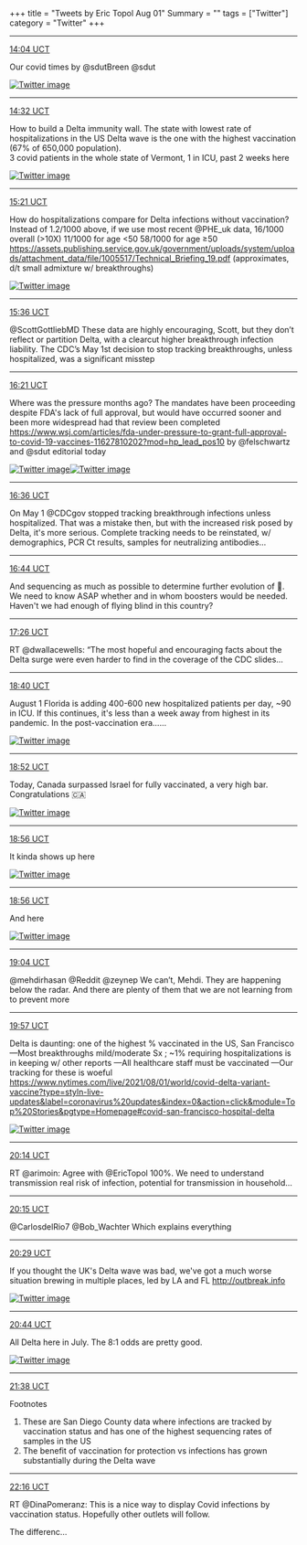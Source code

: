 +++
title = "Tweets by Eric Topol Aug 01"
Summary = ""
tags = ["Twitter"]
category = "Twitter"
+++


---

<a href="https://twitter.com/erictopol/status/1421834255127093249" target="_blank" rel="noreferer">14:04 UCT</a>

Our covid times
by @sdutBreen @sdut 

<a href="E7teo1NVcA413pv.jpg"  ><img src="E7teo1NVcA413pv.jpg" alt="Twitter image" ></img></a>

---

<a href="https://twitter.com/erictopol/status/1421841172767465474" target="_blank" rel="noreferer">14:32 UCT</a>

How to build a Delta immunity wall.
The state with lowest rate of hospitalizations in the US Delta wave is the one with the highest vaccination (67% of 650,000 population).  
3 covid patients in the whole state of Vermont, 1 in ICU, past 2 weeks here 

<a href="E7tjNMnVgAEbC32.png"  ><img src="E7tjNMnVgAEbC32.png" alt="Twitter image" ></img></a>

---

<a href="https://twitter.com/erictopol/status/1421853582916132865" target="_blank" rel="noreferer">15:21 UCT</a>

How do hospitalizations compare for Delta infections without vaccination?
Instead of 1.2/1000 above, if we use most recent @PHE_uk data, 16/1000 overall (&gt;10X)
11/1000 for age &lt;50
58/1000 for age ≥50
https://assets.publishing.service.gov.uk/government/uploads/system/uploads/attachment_data/file/1005517/Technical_Briefing_19.pdf (approximates, d/t small admixture w/ breakthroughs) 

<a href="E7tvVoMUYAQ7yoz.jpg"  ><img src="E7tvVoMUYAQ7yoz.jpg" alt="Twitter image" ></img></a>

---

<a href="https://twitter.com/erictopol/status/1421857292874440705" target="_blank" rel="noreferer">15:36 UCT</a>

@ScottGottliebMD These data are highly encouraging, Scott, but they don’t reflect or partition Delta, with a clearcut higher breakthrough infection liability. The CDC’s May 1st decision to stop tracking breakthroughs, unless hospitalized, was a significant misstep



---

<a href="https://twitter.com/erictopol/status/1421868708817903616" target="_blank" rel="noreferer">16:21 UCT</a>

Where was the pressure months ago?
The mandates have been proceeding despite FDA's lack of full approval, but would have occurred sooner and been more widespread had that review been completed
https://www.wsj.com/articles/fda-under-pressure-to-grant-full-approval-to-covid-19-vaccines-11627810202?mod=hp_lead_pos10 by @felschwartz  and @sdut editorial today 

<a href="E7t9GQMVIAc9Sac.jpg"  ><img src="E7t9GQMVIAc9Sac.jpg" alt="Twitter image" ></img></a><a href="E7t9K1cUYAAxDw4.jpg"  ><img src="E7t9K1cUYAAxDw4.jpg" alt="Twitter image" ></img></a>

---

<a href="https://twitter.com/erictopol/status/1421872512393105411" target="_blank" rel="noreferer">16:36 UCT</a>

On May 1 @CDCgov stopped tracking breakthrough infections unless hospitalized. That was a mistake then, but with the increased risk posed by Delta, it's more serious. Complete tracking needs to be reinstated, w/ demographics, PCR Ct results, samples for neutralizing antibodies...



---

<a href="https://twitter.com/erictopol/status/1421874411083161606" target="_blank" rel="noreferer">16:44 UCT</a>

And sequencing as much as possible to determine further evolution of 🦠. We need to know ASAP whether and in whom boosters would be needed. Haven't we had enough of flying blind in this country?



---

<a href="https://twitter.com/erictopol/status/1421884941218947072" target="_blank" rel="noreferer">17:26 UCT</a>

RT @dwallacewells: “The most hopeful and encouraging facts about the Delta surge were even harder to find in the coverage of the CDC slides…



---

<a href="https://twitter.com/erictopol/status/1421903629447962626" target="_blank" rel="noreferer">18:40 UCT</a>

August 1
Florida is adding 400-600 new hospitalized patients per day, ~90 in ICU. If this continues, it's less than a week away from highest in its pandemic.
In the post-vaccination era...... 

<a href="E7udbwVVIAAHs1i.jpg"  ><img src="E7udbwVVIAAHs1i.jpg" alt="Twitter image" ></img></a>

---

<a href="https://twitter.com/erictopol/status/1421906652601544708" target="_blank" rel="noreferer">18:52 UCT</a>

Today, Canada surpassed Israel for fully vaccinated, a very high bar. Congratulations 🇨🇦 

<a href="E7ugdu8VcAQqqSO.jpg"  ><img src="E7ugdu8VcAQqqSO.jpg" alt="Twitter image" ></img></a>

---

<a href="https://twitter.com/erictopol/status/1421907746417385473" target="_blank" rel="noreferer">18:56 UCT</a>

It kinda shows up here 

<a href="E7uhccVVUAEbq_b.jpg"  ><img src="E7uhccVVUAEbq_b.jpg" alt="Twitter image" ></img></a>

---

<a href="https://twitter.com/erictopol/status/1421907750049574913" target="_blank" rel="noreferer">18:56 UCT</a>

And here 

<a href="E7uhZAIVcAAu4Y7.jpg"  ><img src="E7uhZAIVcAAu4Y7.jpg" alt="Twitter image" ></img></a>

---

<a href="https://twitter.com/erictopol/status/1421909735947718657" target="_blank" rel="noreferer">19:04 UCT</a>

@mehdirhasan @Reddit @zeynep We can’t, Mehdi. They are happening below the radar. And there are plenty of them that we are not learning from to prevent more



---

<a href="https://twitter.com/erictopol/status/1421922969341759490" target="_blank" rel="noreferer">19:57 UCT</a>

Delta is daunting: one of the highest % vaccinated in the US, San Francisco
—Most breakthroughs mild/moderate Sx ; ~1% requiring hospitalizations is in keeping w/ other reports
—All healthcare staff must be vaccinated
—Our tracking for these is woeful
https://www.nytimes.com/live/2021/08/01/world/covid-delta-variant-vaccine?type=styln-live-updates&label=coronavirus%20updates&index=0&action=click&module=Top%20Stories&pgtype=Homepage#covid-san-francisco-hospital-delta 

<a href="E7uuGbEVkAEFwTd.jpg"  ><img src="E7uuGbEVkAEFwTd.jpg" alt="Twitter image" ></img></a>

---

<a href="https://twitter.com/erictopol/status/1421927284374523904" target="_blank" rel="noreferer">20:14 UCT</a>

RT @arimoin: Agree with @EricTopol 100%. We need to understand transmission real risk of infection, potential for transmission in household…



---

<a href="https://twitter.com/erictopol/status/1421927602709618690" target="_blank" rel="noreferer">20:15 UCT</a>

@CarlosdelRio7 @Bob_Wachter Which explains everything



---

<a href="https://twitter.com/erictopol/status/1421931167855480835" target="_blank" rel="noreferer">20:29 UCT</a>

If you thought the UK's Delta wave was bad, we've got a much worse situation brewing in multiple places, led by LA and FL http://outbreak.info 

<a href="E7u2t1OVIAceGWH.jpg"  ><img src="E7u2t1OVIAceGWH.jpg" alt="Twitter image" ></img></a>

---

<a href="https://twitter.com/erictopol/status/1421934766505398272" target="_blank" rel="noreferer">20:44 UCT</a>

All Delta here in July.
The 8:1 odds are pretty good. 

<a href="E7u6D2HVoAMno7I.jpg"  ><img src="E7u6D2HVoAMno7I.jpg" alt="Twitter image" ></img></a>

---

<a href="https://twitter.com/erictopol/status/1421948565601980417" target="_blank" rel="noreferer">21:38 UCT</a>

Footnotes
1. These are San Diego County data where infections are tracked by vaccination status and has one of the highest sequencing rates of samples in the US
2. The benefit of vaccination for protection vs infections has grown substantially during the Delta wave



---

<a href="https://twitter.com/erictopol/status/1421958102568427521" target="_blank" rel="noreferer">22:16 UCT</a>

RT @DinaPomeranz: This is a nice way to display Covid infections by vaccination status. Hopefully other outlets will follow.

The differenc…

